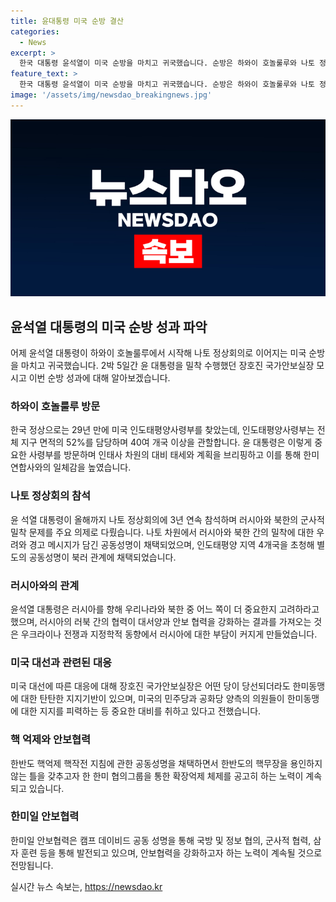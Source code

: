 ```yaml
---
title: 윤대통령 미국 순방 결산
categories:
  - News
excerpt: >
  한국 대통령 윤석열이 미국 순방을 마치고 귀국했습니다. 순방은 하와이 호놀룰루와 나토 정상회의를 포함해 2박5일간 이루어졌습니다. 순방 동안 국가안보실장 장호진과 밀착 수행하며 성과를 거두었습니다. 이는 29년 만에 이뤄진 것으로, 이는 미국 인도태평양사령부를 방문한 것입니다. 나토 정상회의에 참석하여 중요한 안보 문제, 특히 러시아와 북한 간의 밀착 문제를 다뤘습니다. 이외에도 한일, 미한간의 협력 방안 등 다양한 안보 문제를 논의했습니다. 미국 대선과 관련해 트럼프 2기가 출범할 경우의 한반도 안보에 대비하고 있으며, 또한 한미일 안보협력을 강화중에 있습니다.
feature_text: >
  한국 대통령 윤석열이 미국 순방을 마치고 귀국했습니다. 순방은 하와이 호놀룰루와 나토 정상회의를 포함해 2박5일간 이루어졌습니다. 순방 동안 국가안보실장 장호진과 밀착 수행하며 성과를 거두었습니다. 이는 29년 만에 이뤄진 것으로, 이는 미국 인도태평양사령부를 방문한 것입니다. 나토 정상회의에 참석하여 중요한 안보 문제, 특히 러시아와 북한 간의 밀착 문제를 다뤘습니다. 이외에도 한일, 미한간의 협력 방안 등 다양한 안보 문제를 논의했습니다. 미국 대선과 관련해 트럼프 2기가 출범할 경우의 한반도 안보에 대비하고 있으며, 또한 한미일 안보협력을 강화중에 있습니다.
image: '/assets/img/newsdao_breakingnews.jpg'
---
```


<p><img src="/assets/img/newsdao_breakingnews.jpg" alt="cryptoinkorea 속보" /></p>

<h2 data-ke-size="size26">윤석열 대통령의 미국 순방 성과 파악</h2>

<p data-ke-size="size16">어제 윤석열 대통령이 하와이 호놀룰루에서 시작해 나토 정상회의로 이어지는 미국 순방을 마치고 귀국했습니다. 2박 5일간 윤 대통령을 밀착 수행했던 장호진 국가안보실장 모시고 이번 순방 성과에 대해 알아보겠습니다.</p>

<h3>하와이 호놀룰루 방문</h3>

<p data-ke-size="size16">한국 정상으로는 29년 만에 미국 인도태평양사령부를 찾았는데, 인도태평양사령부는 전체 지구 면적의 52%를 담당하며 40여 개국 이상을 관할합니다. 윤 대통령은 이렇게 중요한 사령부를 방문하며 인태사 차원의 대비 태세와 계획을 브리핑하고 이를 통해 한미 연합사와의 일체감을 높였습니다.</p>

<h3>나토 정상회의 참석</h3>

<p data-ke-size="size16">윤 석열 대통령이 올해까지 나토 정상회의에 3년 연속 참석하며 러시아와 북한의 군사적 밀착 문제를 주요 의제로 다뤘습니다. 나토 차원에서 러시아와 북한 간의 밀착에 대한 우려와 경고 메시지가 담긴 공동성명이 채택되었으며, 인도태평양 지역 4개국을 초청해 별도의 공동성명이 북러 관계에 채택되었습니다.</p>

<h3>러시아와의 관계</h3>

<p data-ke-size="size16">윤석열 대통령은 러시아를 향해 우리나라와 북한 중 어느 쪽이 더 중요한지 고려하라고 했으며, 러시아의 러북 간의 협력이 대서양과 안보 협력을 강화하는 결과를 가져오는 것은 우크라이나 전쟁과 지정학적 동향에서 러시아에 대한 부담이 커지게 만들었습니다.</p>

<h3>미국 대선과 관련된 대응</h3>

<p data-ke-size="size16">미국 대선에 따른 대응에 대해 장호진 국가안보실장은 어떤 당이 당선되더라도 한미동맹에 대한 탄탄한 지지기반이 있으며, 미국의 민주당과 공화당 양측의 의원들이 한미동맹에 대한 지지를 피력하는 등 중요한 대비를 취하고 있다고 전했습니다.</p>

<h3>핵 억제와 안보협력</h3>

<p data-ke-size="size16">한반도 핵억제 핵작전 지침에 관한 공동성명을 채택하면서 한반도의 핵무장을 용인하지 않는 틀을 갖추고자 한 한미 협의그룹을 통한 확장억제 체제를 공고히 하는 노력이 계속되고 있습니다.</p>

<h3>한미일 안보협력</h3>

<p data-ke-size="size16">한미일 안보협력은 캠프 데이비드 공동 성명을 통해 국방 및 정보 협의, 군사적 협력, 삼자 훈련 등을 통해 발전되고 있으며, 안보협력을 강화하고자 하는 노력이 계속될 것으로 전망됩니다.</p>
실시간 뉴스 속보는, <a href="https://newsdao.kr" rel="dofollow">https://newsdao.kr</a>


